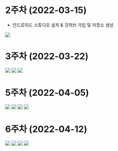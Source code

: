 # 2주차 (2022-03-15)
- 안드로이드 스튜디오 설치 & 깃허브 가입 및 저장소 생성

<img width="" height="" src="./pic/2st.PNG"></img>

# 3주차 (2022-03-22)

<img width="" height="" src="./pic/3주차_메인.PNG"></img>
<img width="" height="" src="./pic/3주차_네이버.PNG"></img>
<img width="" height="" src="./pic/3주차_전화걸기.PNG"></img>

# 5주차 (2022-04-05)

<img width="" height="" src="./pic/5주차_am.PNG"></img>
<img width="" height="" src="./pic/5주차_ma.PNG"></img>
<img width="" height="" src="./pic/5주차_결과1.PNG"></img>
<img width="" height="" src="./pic/5주차_결과2.PNG"></img>

# 6주차 (2022-04-12)

<img width="" height="" src="./pic/6주차_width1.PNG"></img>
<img width="" height="" src="./pic/6주차_height1.PNG"></img>
<img width="" height="" src="./pic/6주차_width2.PNG"></img>
<img width="" height="" src="./pic/6주차_height2.PNG"></img>
